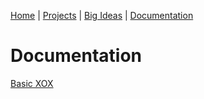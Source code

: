 [Home](README.md) | [Projects](projects.md) | [Big Ideas](big_ideas.md) | [Documentation](documentation.md)

# Documentation
[Basic XOX](https://kaankutluer.github.io/kaankutluer.github.io./projects/basicXOX)
